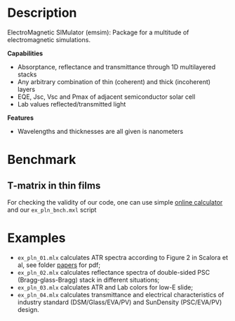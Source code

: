 # Description
ElectroMagnetic SIMulator (emsim): Package for a multitude of electromagnetic simulations.

**Capabilities**
- Absorptance, reflectance and transmittance through 1D multilayered stacks
- Any arbitrary combination of thin (coherent) and thick (incoherent) layers
- EQE, Jsc, Vsc and Pmax of adjacent semiconductor solar cell
- Lab values reflected/transmitted light

**Features**
- Wavelengths and thicknesses are all given is nanometers

# Benchmark
## T-matrix in thin films
For checking the validity of our code, one can use simple [online calculator](http://people.ece.umn.edu/users/taylo589/tmm.shtml) and our `ex_pln_bnch.mxl` script

# Examples

- `ex_pln_01.mlx` calculates ATR spectra according to Figure 2 in Scalora et al, see folder [papers](https://github.com/iliasundensity/emsim/tree/main/papers) for pdf;
- `ex_pln_02.mlx` calculates reflectance spectra of double-sided PSC (Bragg-glass-Bragg) stack in different situations;
- `ex_pln_03.mlx` calculates ATR and Lab colors for low-E slide;
- `ex_pln_04.mlx` calculates transmittance and electrical characteristics of industry standard (DSM/Glass/EVA/PV) and SunDensity (PSC/EVA/PV) design.
